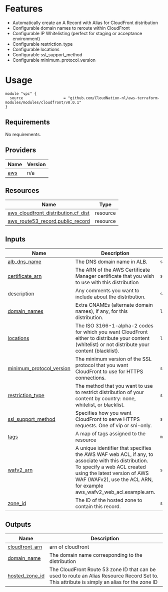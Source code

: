 # Features 

- Automatically create an A Record with Alias for CloudFront distribution
- Configurable domain names to reroute within CloudFront
- Configurable IP Whitelisting (perfect for staging or acceptance environment)
- Configurable restriction_type 
- Configurable locations
- Configurable ssl_support_method
- Configurable minimum_protocol_version

# Usage

```
module "vpc" {
  source                  = "github.com/CloudNation-nl/aws-terraform-modules/modules/cloudfront/v0.0.1"
}
```

## Requirements

No requirements.

## Providers

| Name | Version |
|------|---------|
| <a name="provider_aws"></a> [aws](#provider\_aws) | n/a |

## Resources

| Name | Type |
|------|------|
| [aws_cloudfront_distribution.cf_dist](https://registry.terraform.io/providers/hashicorp/aws/latest/docs/resources/cloudfront_distribution) | resource |
| [aws_route53_record.public_record](https://registry.terraform.io/providers/hashicorp/aws/latest/docs/resources/route53_record) | resource |

## Inputs

| Name | Description | Type | Default | Required |
|------|-------------|------|---------|:--------:|
| <a name="input_alb_dns_name"></a> [alb\_dns\_name](#input\_alb\_dns\_name) | The DNS domain name in ALB. | `string` | n/a | yes |
| <a name="input_certificate_arn"></a> [certificate\_arn](#input\_certificate\_arn) | The ARN of the AWS Certificate Manager certificate that you wish to use with this distribution | `string` | n/a | yes |
| <a name="input_description"></a> [description](#input\_description) | Any comments you want to include about the distribution. | `string` | n/a | yes |
| <a name="input_domain_names"></a> [domain\_names](#input\_domain\_names) | Extra CNAMEs (alternate domain names), if any, for this distribution. | `list(string)` | n/a | yes |
| <a name="input_locations"></a> [locations](#input\_locations) | The ISO 3166-1-alpha-2 codes for which you want CloudFront either to distribute your content (whitelist) or not distribute your content (blacklist). | `list` | `[]` | no |
| <a name="input_minimum_protocol_version"></a> [minimum\_protocol\_version](#input\_minimum\_protocol\_version) | The minimum version of the SSL protocol that you want CloudFront to use for HTTPS connections. | `string` | `"TLSv1.2_2018"` | no |
| <a name="input_restriction_type"></a> [restriction\_type](#input\_restriction\_type) | The method that you want to use to restrict distribution of your content by country: none, whitelist, or blacklist. | `string` | `"none"` | no |
| <a name="input_ssl_support_method"></a> [ssl\_support\_method](#input\_ssl\_support\_method) | Specifies how you want CloudFront to serve HTTPS requests. One of vip or sni-only. | `string` | `"sni-only"` | no |
| <a name="input_tags"></a> [tags](#input\_tags) | A map of tags assigned to the resource | `map(any)` | n/a | yes |
| <a name="input_wafv2_arn"></a> [wafv2\_arn](#input\_wafv2\_arn) | A unique identifier that specifies the AWS WAF web ACL, if any, to associate with this distribution. To specify a web ACL created using the latest version of AWS WAF (WAFv2), use the ACL ARN, for example aws\_wafv2\_web\_acl.example.arn. | `string` | `null` | no |
| <a name="input_zone_id"></a> [zone\_id](#input\_zone\_id) | The ID of the hosted zone to contain this record. | `string` | n/a | yes |

## Outputs

| Name | Description |
|------|-------------|
| <a name="output_cloudfront_arn"></a> [cloudfront\_arn](#output\_cloudfront\_arn) | arn of cloudfront |
| <a name="output_domain_name"></a> [domain\_name](#output\_domain\_name) | The domain name corresponding to the distribution |
| <a name="output_hosted_zone_id"></a> [hosted\_zone\_id](#output\_hosted\_zone\_id) | The CloudFront Route 53 zone ID that can be used to route an Alias Resource Record Set to. This attribute is simply an alias for the zone ID |
